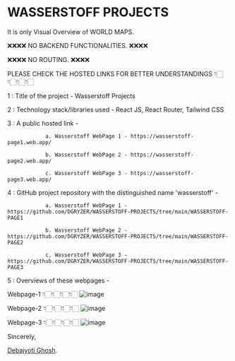 # WASSERSTOFF PROJECTS

It is only Visual Overview of WORLD MAPS. 

❌❌❌❌ NO BACKEND FUNCTIONALITIES. ❌❌❌❌

❌❌❌❌ NO ROUTING. ❌❌❌❌

PLEASE CHECK THE HOSTED LINKS FOR BETTER UNDERSTANDINGS 👇🏻👇🏻👇🏻👇🏻
 
1 : Title of the project - Wasserstoff Projects

2 : Technology stack/libraries used - React JS, React Router, Tailwind CSS

3 : A public hosted link - 

                a. Wasserstoff WebPage 1 - https://wasserstoff-page1.web.app/ 

                b. Wasserstoff WebPage 2 - https://wasserstoff-page2.web.app/

                c. Wasserstoff WebPage 3 - https://wasserstoff-page3.web.app/


4 : GitHub project repository with the distinguished name 'wasserstoff' - 

                a. Wasserstoff WebPage 1 - https://github.com/DGRYZER/WASSERSTOFF-PROJECTS/tree/main/WASSERSTOFF-PAGE1

                b. Wasserstoff WebPage 2 - https://github.com/DGRYZER/WASSERSTOFF-PROJECTS/tree/main/WASSERSTOFF-PAGE2

                c. Wasserstoff WebPage 3 - https://github.com/DGRYZER/WASSERSTOFF-PROJECTS/tree/main/WASSERSTOFF-PAGE3

5 : Overviews of these webpages - 

Webpage-1 👇🏻👇🏻👇🏻👇🏻
![image](https://github.com/DGRYZER/WASSERSTOFF-PROJECTS/assets/91932081/b47e07db-9022-4873-95c6-c39e9683c991)

Webpage-2 👇🏻👇🏻👇🏻👇🏻
![image](https://github.com/DGRYZER/WASSERSTOFF-PROJECTS/assets/91932081/8b9688d6-ceec-497e-bf1f-6ab535c7a69d)

Webpage-3 👇🏻👇🏻👇🏻👇🏻
![image](https://github.com/DGRYZER/WASSERSTOFF-PROJECTS/assets/91932081/ebd5b6e8-1a66-4248-83c2-40e0844b0249)


Sincerely,

[Debajyoti Ghosh](https://convolexa-2503.web.app/).

